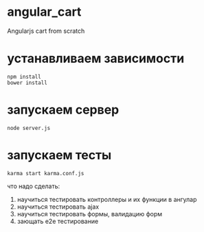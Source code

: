 # angular_cart
Angularjs cart from scratch

# устанавливаем зависимости
```
npm install
bower install
```

# запускаем сервер
```
node server.js
```

# запускаем тесты
```
karma start karma.conf.js
```

что надо сделать:
1. научиться тестировать контроллеры и их функции в ангулар
2. научиться тестировать ajax
3. научиться тестировать формы, валидацию форм
4. зающать e2e тестирование

